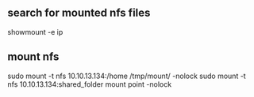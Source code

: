 ## search for mounted nfs files

showmount -e ip



## mount nfs
sudo mount -t nfs 10.10.13.134:/home /tmp/mount/ -nolock 
sudo mount -t nfs 10.10.13.134:shared_folder mount point -nolock 